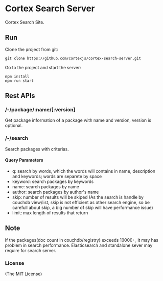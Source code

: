 # Cortex Search Server

Cortex Search Site.

## Run

Clone the project from git:

```
git clone https://github.com/cortexjs/cortex-search-server.git
```

Go to the project and  start the server:

```
npm install
npm run start
```


## Rest APIs

### /-/package/:name/[:version]

Get package information of a package with name and version, version is optional.


### /-/search

Search packages with criterias.

#### Query Parameters

* q: search by words, which the words will contains in name, description and keywords; words are separete by space
* keyword: search packages by keywords
* name: search packages by name
* author: search packages by author's name
* skip: number of results will be skiped (As the search is handle by couchdb view/list, skip is not efficient as other search engine, so be carefull about skip, a big number of skip will have performance issue)
* limit: max length of results that return


## Note

If the packages(doc count in couchdb/registry) exceeds 10000+, it may has problem in search performance. Elasticsearch and standalone sever may require for search server.

### License 

(The MIT License)
